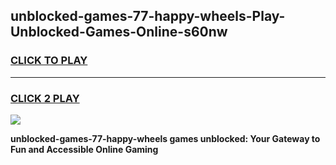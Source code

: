 
## unblocked-games-77-happy-wheels-Play-Unblocked-Games-Online-s60nw
<h3>
<a href="https://premium76.site?title=unblocked-games-77-happy-wheels&ref=24A">CLICK TO PLAY</a></h3>
<hr>

<h3>
<a href="https://premium76.site?title=unblocked-games-77-happy-wheels&ref=24A">CLICK 2 PLAY</a>
  
</h3>

<a href="https://premium76.site?title=unblocked-games-77-happy-wheels&ref=24A"><img src="https://clearcache.store/games.png"></a>


**unblocked-games-77-happy-wheels games unblocked: Your Gateway to Fun and Accessible Online Gaming**
